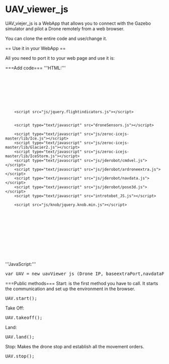 # UAV_viewer_js

UAV_viejer_js is a WebApp that allows you to connect with the Gazebo simulator and pilot a Drone remotely from a web browser.

You can clone the entire code and use/change it.

== Use it in your WebApp ==
 
All you need to port it to your web page and use it is:

===Add code===
'''HTML:'''
<pre>
<head>
        <link rel="stylesheet" type="text/css" href="css/flightindicators.css">


        <script src="js/jquery-2.1.4.min.js"></script>
        <script src="js/jquery.flightindicators.js"></script>


        <script type="text/javascript" src="droneSensors.js"></script>

        <script type="text/javascript" src="js/zeroc-icejs-master/lib/Ice.js"></script>
        <script type="text/javascript" src="js/zeroc-icejs-master/lib/Glacier2.js"></script>
        <script type="text/javascript" src="js/zeroc-icejs-master/lib/IceStorm.js"></script>
        <script type="text/javascript" src="js/jderobot/cmdvel.js"></script>
        <script type="text/javascript" src="js/jderobot/ardroneextra.js"></script>
        <script type="text/javascript" src="js/jderobot/navdata.js"></script>
        <script type="text/javascript" src="js/jderobot/pose3d.js"></script>
        <script type="text/javascript" src="introtobot_JS.js"></script>

        <script src="js/knob/jquery.knob.min.js"></script>
</head>


<body>
        <section id = UAV_watches></section>
        <section id = UAV_control></section>
</body>
</pre>
 
'''JavaScript:'''
<pre>
var UAV = new uavViewer_js (Drone_IP, baseextraPort,navdataProxyPort, cmdVelProxyPort, pose3DProxyPort);
</pre>

===Public methods===
Start: is the first method you have to call. It starts the communication and set up the environment in the browser.<pre>
UAV.start();
</pre>

Take Off:
<pre>
UAV.takeoff();
</pre>

Land: 
<pre>
UAV.land();
</pre>

Stop: Makes the drone stop and establish all the movement orders.
<pre>
UAV.stop();
</pre>
